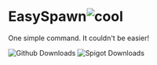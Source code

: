 # EasySpawn![cool](https://user-images.githubusercontent.com/57692478/144762577-ccda5a68-c3ac-4881-9979-df4e7acbc5bb.png)

One simple command. It couldn't be easier!

![Github Downloads](https://img.shields.io/github/downloads/muchtek/EasySpawn/total?color=orange&label=github%20downloads)
![Spigot Downloads](https://pluginbadges.glitch.me/api/v1/dl/spigot%20downloads-orange.svg?spigot=easyspawn.98133&github=muchtek%2FEasySpawn&style=flat)

